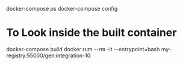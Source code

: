docker-compose ps
docker-compose config

# To Look inside the built container
docker-compose build
docker rum --rm -it --entrypoint=bash my-registry:55000/gen:integration-10
